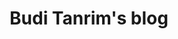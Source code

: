 ---
layout: about
title: Budi Tanrim's blog
description: Yellowstroke is Budi Tanrim's personal blog, where he jotted down his thoughts, learnings, and experiments about design.

image:
 path: /img/seo/yellowstroke-seo.jpg
 height: 630
 width: 1200
gif: false
twitter-seo:
 - "seo/yellowstroke-seo.jpg"
---